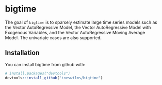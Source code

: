 
<!-- README.md is generated from README.Rmd. Please edit that file -->
bigtime
=======

The goal of `bigtime` is to sparsely estimate large time series models such as the Vector AutoRegressive Model, the Vector AutoRegressive Model with Exogenous Variables, and the Vector AutoRegressive Moving Average Model. The univariate cases are also supported.

Installation
------------

You can install bigtime from github with:

``` r
# install.packages("devtools")
devtools::install_github("ineswilms/bigtime")
```

